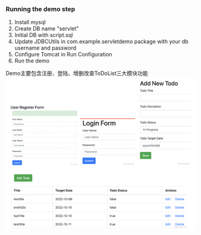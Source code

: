 ### Running the demo step
1. Install mysql 
2. Create DB name "servlet"
3. Initial DB with script.sql
4. Update JDBCUtils in com.example.servletdemo package with your db username and password
5. Configure Tomcat in Run Configuration
6. Run the demo

Demo主要包含注册、登陆、增删改查ToDoList三大模块功能
![img.png](img.png)
